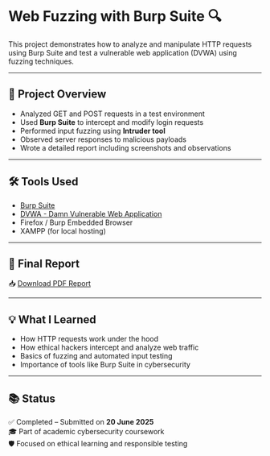 # Web Fuzzing with Burp Suite 🔍

This project demonstrates how to analyze and manipulate HTTP requests using Burp Suite and test a vulnerable web application (DVWA) using fuzzing techniques.

---

## 📌 Project Overview

- Analyzed GET and POST requests in a test environment
- Used **Burp Suite** to intercept and modify login requests
- Performed input fuzzing using **Intruder tool**
- Observed server responses to malicious payloads
- Wrote a detailed report including screenshots and observations

---

## 🛠 Tools Used

- [Burp Suite](https://portswigger.net/burp)
- [DVWA - Damn Vulnerable Web Application](https://github.com/digininja/DVWA)
- Firefox / Burp Embedded Browser
- XAMPP (for local hosting)

---

## 📄 Final Report

📥 [Download PDF Report](./Web_Fuzzing_Report_AbhayRaj.pdf)

---

## 💡 What I Learned

- How HTTP requests work under the hood
- How ethical hackers intercept and analyze web traffic
- Basics of fuzzing and automated input testing
- Importance of tools like Burp Suite in cybersecurity

---

## 📚 Status

✅ Completed – Submitted on **20 June 2025**  
🎓 Part of academic cybersecurity coursework  
🛡️ Focused on ethical learning and responsible testing
